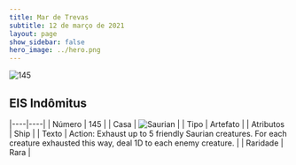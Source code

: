 ```yaml
---
title: Mar de Trevas
subtitle: 12 de março de 2021
layout: page
show_sidebar: false
hero_image: ../hero.png
---
```


![145](https://cdn.keyforgegame.com/media/card_front/pt/496_145_HF7QP42JGR78_pt.png)

## EIS Indômitus

|----|----|
| Número | 145 |
| Casa | ![Saurian](https://archonarcana.com/images/thumb/9/9e/Saurian_P.png/22px-Saurian_P.png "Sauro") |
| Tipo | Artefato |
| Atributos | Ship |
| Texto | Action: Exhaust up to 5 friendly Saurian creatures. For each creature exhausted this way, deal 1D to each enemy creature. |
| Raridade | Rara |
